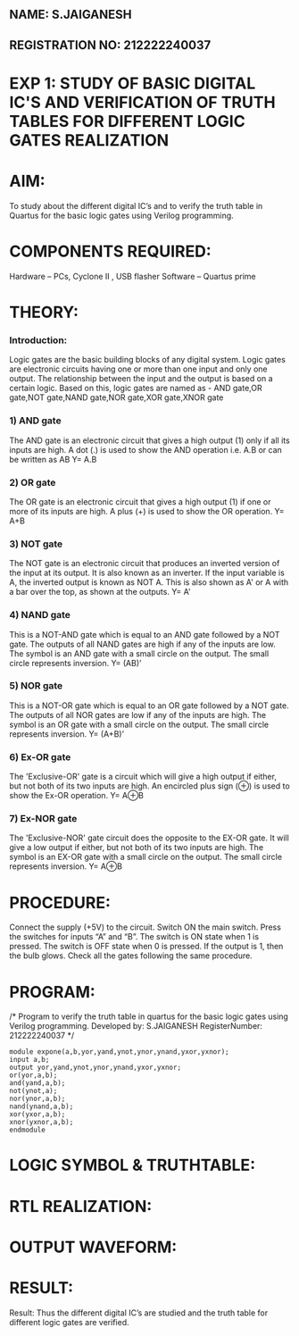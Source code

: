 ## NAME: S.JAIGANESH
## REGISTRATION NO: 212222240037

# EXP 1: STUDY OF BASIC DIGITAL IC'S AND VERIFICATION OF TRUTH TABLES FOR DIFFERENT LOGIC GATES REALIZATION
 
# AIM:
To study about the different digital IC’s and to verify the truth table in Quartus for the basic logic gates using Verilog programming.

# COMPONENTS REQUIRED:
Hardware – PCs, Cyclone II , USB flasher
Software – Quartus prime

# THEORY:
### Introduction:
Logic gates are the basic building blocks of any digital system.
Logic gates are electronic circuits having one or more than one input and only one output.
The relationship between the input and the output is based on a certain logic. 
Based on this, logic gates are named as -
AND gate,OR gate,NOT gate,NAND gate,NOR gate,XOR gate,XNOR gate
### 1) AND gate
The AND gate is an electronic circuit that gives a high output (1) only if all its inputs are high. A dot (.) is used to show the AND operation i.e. A.B or can be written as AB
Y= A.B
### 2) OR gate
The OR gate is an electronic circuit that gives a high output (1) if one or more of its inputs are high. A plus (+) is used to show the OR operation.
Y= A+B
### 3) NOT gate
The NOT gate is an electronic circuit that produces an inverted version of the input at its output. It is also known as an inverter. If the input variable is A, the inverted output is known as NOT A. This is also shown as A' or A with a bar over the top, as shown at the outputs.
Y= A'
### 4) NAND gate
This is a NOT-AND gate which is equal to an AND gate followed by a NOT gate. The outputs of all NAND gates are high if any of the inputs are low. The symbol is an AND gate with a small circle on the output. The small circle represents inversion.
Y= (AB)’
### 5) NOR gate
This is a NOT-OR gate which is equal to an OR gate followed by a NOT gate. The outputs of all NOR gates are low if any of the inputs are high. The symbol is an OR gate with a small circle on the output. The small circle represents inversion.
Y= (A+B)’
### 6) Ex-OR gate
The 'Exclusive-OR' gate is a circuit which will give a high output if either, but not both of its two inputs are high. An encircled plus sign (⊕) is used to show the Ex-OR operation.
Y= A⊕B
### 7) Ex-NOR gate
The 'Exclusive-NOR' gate circuit does the opposite to the EX-OR gate. It will give a low output if either, but not both of its two inputs are high. The symbol is an EX-OR gate with a small circle on the output. The small circle represents inversion.
Y= A⊕B

# PROCEDURE:
Connect the supply (+5V) to the circuit.
Switch ON the main switch.
Press the switches for inputs “A” and “B”. The switch is ON state when 1 is pressed. The switch is OFF state when 0 is pressed.
If the output is 1, then the bulb glows.
Check all the gates following the same procedure.

# PROGRAM:
/*
Program to verify the truth table in quartus for the basic logic gates using Verilog programming.
Developed by: S.JAIGANESH
RegisterNumber: 212222240037
*/
```
module expone(a,b,yor,yand,ynot,ynor,ynand,yxor,yxnor);
input a,b;
output yor,yand,ynot,ynor,ynand,yxor,yxnor;
or(yor,a,b);
and(yand,a,b);
not(ynot,a);
nor(ynor,a,b);
nand(ynand,a,b);
xor(yxor,a,b);
xnor(yxnor,a,b);
endmodule 
```

# LOGIC SYMBOL & TRUTHTABLE:

# RTL REALIZATION:

# OUTPUT WAVEFORM:

# RESULT:

Result:
Thus the different digital IC’s are studied and the truth table for different logic gates are verified.
